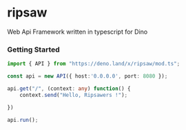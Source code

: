 # ripsaw
Web Api Framework written in typescript for Dino

### Getting Started 

```typescript
import { API } from "https://deno.land/x/ripsaw/mod.ts";

const api = new API({ host:'0.0.0.0', port: 8080 });

api.get("/", (context: any) function() {
    context.send("Hello, Ripsawers !");

})

api.run();
```




